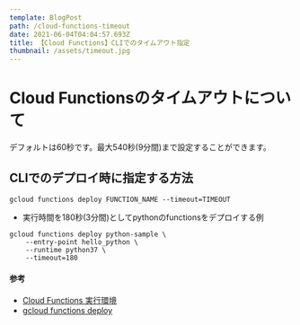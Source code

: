 ```yaml
---
template: BlogPost
path: /cloud-functions-timeout
date: 2021-06-04T04:04:57.693Z
title: 【Cloud Functions】CLIでのタイムアウト指定
thumbnail: /assets/timeout.jpg
---
```

# Cloud Functionsのタイムアウトについて

デフォルトは60秒です。最大540秒(9分間)まで設定することができます。



## CLIでのデプロイ時に指定する方法

```shell
gcloud functions deploy FUNCTION_NAME --timeout=TIMEOUT 
```

- 実行時間を180秒(3分間)としてpythonのfunctionsをデプロイする例

```shell
gcloud functions deploy python-sample \
    --entry-point hello_python \
    --runtime python37 \
    --timeout=180
```

#### 参考

- [Cloud Functions 実行環境](https://cloud.google.com/functions/docs/concepts/exec?hl=ja#functions-concepts-after-timeout-python)
- [gcloud functions deploy](https://cloud.google.com/sdk/gcloud/reference/functions/deploy)
